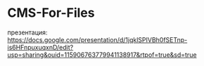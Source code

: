# CMS-For-Files

презентация: https://docs.google.com/presentation/d/1jqklSPIVBh0fSETnp-is6HFnpuxuqxnD/edit?usp=sharing&ouid=115906763779941138917&rtpof=true&sd=true
